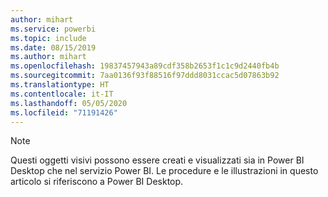 ```yaml
---
author: mihart
ms.service: powerbi
ms.topic: include
ms.date: 08/15/2019
ms.author: mihart
ms.openlocfilehash: 19837457943a89cdf358b2653f1c1c9d2440fb4b
ms.sourcegitcommit: 7aa0136f93f88516f97ddd8031ccac5d07863b92
ms.translationtype: HT
ms.contentlocale: it-IT
ms.lasthandoff: 05/05/2020
ms.locfileid: "71191426"
---
```

>[!NOTE]
>Questi oggetti visivi possono essere creati e visualizzati sia in Power BI Desktop che nel servizio Power BI. Le procedure e le illustrazioni in questo articolo si riferiscono a Power BI Desktop. 
